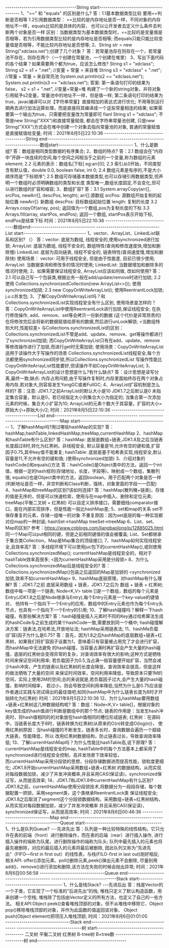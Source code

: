 -----------------------------------String start--------------------------------------
1、"==" 和 "equals" 的区别是什么?
答：1.1基本数据类型比较 要用==判断是否相等
    1.2引用数据类型： ==比较的是内存地址是否一样，不同对象的内存地址不一样，equals比较的是具体的内容，
        也可以让开发者去定义什么条件去判断两个对象是否一样
区别：当数据类型为基本数据类型时，==比较的是变量值是否相等，若为引用数据类型比较的是内存地址是否相等;
    而equals只能只能比较变量值是否相等，不能比较内存地址是否想等;
2、String str = new String("xdclass.net");创建了几个对象？
答：若常量池存在则存在一个，若常量池不存在，则存在两个（一个创建在常量池，一个创建在堆里）
3、写出下面代码的各个结果？如果需要两个都为true，应该怎么修改?
    String s1 = "xdclass";
    String s2 = s1 + ".net";  //变量 + 常量 = 来自堆
    String s3 = "xdclass" + ".net";  //常量 + 常量 = 来自常亮池
    System.out.println(s2 == "xdclass.net");
    System.out.println(s3 == "xdclass.net");
答案:
    第一条语句打印的结果为false， s2 = s1 + ".net",   //变量+常量=堆
    构建了一个新的string对象，并将对象引用赋予s2变量，常量池中的地址不一样，但是值一样;
    第二条语句打印的结果为true，javac编译可以对【字符串常量】直接相加的表达式进行优化;
    不用等到运行期再去进行加法运算处理，而是直接将其编译成一个这些常量相连的结果;
    如果需要第一个输出为true，只需要把变量改为常量即可 fianl String s1 = "xdclass";
    不管是new String("XXX")和直接常量赋值, 都会在字符串常量池创建,
    只是new String("XXX")方式会在堆中创建一个对象去指向常量池的对象, 普通的常量赋值是直接赋值给变量;
                                                                    时间：2021年8月5日22:10:36
---------------------------------------String end----------------------------------- 
---------------------------------------数组start-------------------------------------
1、什么是数组?
答：数组是相同类型数据的有序集合;
2、数组的特点?
答：2.1 数组会在“内存中”开辟一块连续的空间,每个空间之间相当于之前的一个变量,称为数组的元素element;
    2.2 元素的表示：数组名[下标] eg:arr[0];
    2.3 索引从0开始，不同类型含有默认值，double 0.0, boolean false, int 0;
    2.4 数组元素是有序的,不是大小顺序而是“下标顺序”;
    2.5 数组可存储基本数据类型,也可以存储引用数据类型,但声明一个数组时必须明确数组的类型和长度
        类型唯一,数组长度固定,不会变化,但可以进行数组的扩容和缩容;
3、数组扩容?
答：3.1 System.arrayCopy(arr[], srcPos, newArr[], descPos, length);
        arr[]:源数组
        srcPos: 源数组开始复制的起始位置
        newArr[]: 新数组
        descPos: 目标数组起始位置
        length: 复制的长度
3.2 Arrays.copyOf(array, pos);
    返回值为一个数组,pos为复制长度的下标
3.3 Arrays.fill(array, startPos, endPos);
    返回一个数组, startPos表示开始下标, endPos是结束下标
                                                        时间：2021年8月5日22:10:36
---------------------------------数组end--------------------------------
-------------------------------List start-------------------------------
1、vector、ArrayList、LinkedList联系和区别? （）
答：vector: 底层为数组, 线程安全的,使用synchronized进行加锁;
    ArrayList: 底层为数组, 线程不安全的, 数组特性(查询和修改速度快,增加和删除慢)
    LinkedList: 底层为双向链表, 线程不安全的, 链表特性(查询速度慢,增加和删除快)
使用场景：
    vector: 可用于线程安全, 但是由于性能差, 目前已很少使用;
    ArrayList: 当数据查询和修改多的情况时使用;
    LinkedList: 当数据增加和删除多的情况时使用;
2、如果需要保证线程安全, ArrayList应该如何做, 改如何使用?
答：2.1 可以自己写一个包装类,根据业务一般在add/update/remove时进行加锁;
    2.2 使用 Collections.synchronizedCollection(new ArrayList<>()); 使用synchronized加锁;
    2.3 new CopyOnWriteArrayList(); 使用ReentrantLock加锁; j.u.c并发包;
3、了解CopyOnWriteArrayList吗？和 Collections.synchronizedList实现线程安全有什么区别, 使用场景是怎样的？
答：CopyOnWriteArrayList中使用ReentrantLock进行加锁,保证线程安全; 在执行修改操作, add、remove、set等会拷贝一份新的数据
    (这个代价是非常昂贵的)在将修改完后会将新的数据赋值给原有的数据,然后进行unLook解锁; <当数组特别大时,性能较差>
与Collections.synchronizedList的区别：Collections.synchronizedList不管是add、update、remove、get等操作都进行了synchronized加锁;
    而CopyOnWriteArrayList只有在add、update、remove等修改操作进行了加锁,而进行get时无需加锁;
使用场景：CopyOnWriteArrayList适用于读操作大于写操作的场景
        Collections.synchronizedList线程安全,每个方法都使用synchronized同步锁,所以Collections.synchronizedList
        写操作性能比CopyOnWriteArrayList性能要好,但读操作不如CopyOnWriteArrayList;
3、CopyOnWriteArrayList的设计思想是什么?有什么缺点?
答：设计思想是读写分离,最终一致;缺点: 内存占用问题,由于写操作复制时,内存里面始终存在两个对象占用内存,若对象大,则容易发生YongGC或者FullGC;
4、ArrayList扩容机制是怎么样的?
答：注意: JDK1.7之前ArrayList的默认大小是10  JDK1.7之后默认是0
        未指定集合容量，默认是0，若已经指定大小则集合大小为指定的;
        当集合第一次添加元素的时候，集合大小扩容为10;
        ArrayList的元素个数大于其容量，扩容的大小= 原始大小+原始大小/2;
                                                                时间：2021年8月5日22:10:36
------------------------------------------List end-----------------------------------------
---------------------------------------Map start-------------------------------------------
1、了解hashMap吗?用过哪些hashMap的实现?
答：hashMap,hashTable,linkedHashMap,treeMap,currentHashMap
2、hashMap和hashTable有什么区别?
答：hashMap: 底层是数组+链表,JDK1.8及之后当链表长度超过8时,转化为红黑树。非线程安全, 默认容量是16,允许有空的键和值,扩容因子0.75,其中key值不能重复;
    hashTable: 底层是基于哈希表实现,线程安全,默认容量是11,不允许有空的键和值; (使用synchronized加锁)
3、介绍对象的hashCode()和equals()方法
答：hashCode()是Object类中的方法，返回一个int值，根据一定的hash规则(存储地址，长度，字段等)，映射成一个数组，集散列值;
    equals()也是Object类中的方法，返回boolean，用于匹配两个对象是否一样(判断地址是否一样，非空判断和Class判断，强转，对象里面的字段一一匹配)
4、hashMap和treeMap的区别?该如何选择?
答：hashMap(散列桶+链表)，存储的值是无序的，但是可以快速检索，使用与在map中插入、删除和定位元素;
    treeMap(平衡二叉树 + 红黑树) 可以自定义排序接口，需要细线comparator接口，能在内部实现排序，但是性能一般比hashMap差;
5、set和map的关系
    set不保存重复的元素，存储一组唯一的对象
    不重复原因：因为set底层的每一种实现都对应map的一种封装; hashSet->hashMap  treeSet->treeMap
6、List、set、Map的区别?
    参考：https://www.cnblogs.com/liangbaolong/p/12885025.html
    同一个Map可以put相同的键，但是之前相同键值的值会被覆盖;
    List、Set都继承于集合类Collection，Map是Map集合的顶级接口;
7、hashMap如何实现线程安全,且效率高?
答：多线程环境下可以使用juc包下的currentHashMap(),或则使用Collections.synchronizedMap();
    currentHashMap是线程安全的，相对于hashTable效率高很多; <因为currentHashMap采用是分段锁>
8、为什么Collections.synchronizedMap后是线程安全的?
答：Collections.synchronizedMap()包装之后返回的Map是加锁的 <synchronized加锁,效率不如currentHashMap>
9、hashMap底层原理，对hashMap有什么理解?
答：JDK1.7之前 底层采用数组 + 链表，JDK1.7之后为 数组 + 链表 + 红黑树;
    数组中每一项是一个链表;
    Node<K,V> table []是一个数组，数组的每个元素是Entry(JDK1.8之后是Node继承与Entry),每个Entry元素是一个key-value的键值对，
    他持有一个指向下一个Entry的应用，数组中的Entry元素也作为每个Entry头节点，也具有一个指向下一个Entry的引用;
10、了解hash碰撞吗？解释一下hash碰撞，有那些解决方案?
答：hash碰撞是插入元素时不同的Key通过哈希算法生成的hashCode与之前生成的某个hashCode一致,需要放到同一个桶中;
    hash碰撞解决方案：链表法,在哈希法,开放地址法; hashMap采用链表法;
11、hashMa负载(扩容)因子为什么是0.75?
答：首先，因为1.8之后hashMap的底层数组+链表+红黑树，如果我们将扩容因子设置为1，意味着只有容量被占用完了才会进行扩容，而hashMap中无法避免
    的hash碰撞，当容量占满时再扩容会产生大量的hash碰撞，底层的红黑树会变得异常的复杂，对查询效率有很大的影响;这种方式是牺牲时间来保证空间利用率;
    若负载因子为0.5,当占满一般容量便开始扩容，当然会减少hash冲突，产生的链表以及红黑树的长度会降低，查询效率会提高，但是这样的做法牺牲了大量的空间
    来保证时间效率，空间利用率降低，导致原本只要1M的空间，实际上使用2M的空间;总的来说就是,若负载因子过大,会产生大量的hash碰撞，影响时间相率，
    若过小，则会导致空间利用率降低;当然为什么是0.75应该是作者通过实践与测试得出的最佳值吧;如同(hashMap中为什么链表长度为8时才开始转化为红黑树)
                                                                        时间：2021年8月5日22:10:36
12、为什么hashMap要用数组+链表+红黑树这几种数据结构呢?
答：数组：Node<K,V> table[]，根据对象的key值生成的hash值进行判断是数组中的那个节点;
    链表的作用是：当发生hash冲突时，将hash值相同的的对象放在hash值相同的槽位形成链表;
    红黑树：在源码中，当链表长度大于8时，链表转换为红黑树(从原来的O(n)转变成O(log(n))，
    使用红黑树原因：当hash碰撞的不断发生，链表多长时，查询数据会遍历一个超级大链表，性能降低，所以
    改用红黑树数据结构，防止链表过长，导致查询效率降低;
13、了解currentHashMap吗？为什么性能比hashTable高,说下原理?
答：currentHashMap是线程安全的map, hashTable中的每个方法基本上都采用了synchronized进行线程安全控制，高并发场景下效率较低，   
    而currentHashMap采用分段锁的思想，分段存储数据进而提高性能，锁粒度更细化; JDK1.8开始currentHashMap采用数组+链表+红黑树
    的数据结构，从而实现对每段数据加锁，减少了并发冲突概率,并且采用CAS(保证读)，synchronized保证写，从而提高效率;
14、JDK1.7和JDK1.8中currentHashMap有什么区别?
    JDK1.8之前，currentHashMap使用分段锁技术,将数据分为一段段存储，每个数据配置一把锁，采用segment类，这个类继承ReentrantLock类
    保证线程安全;
    JDK1.8之后取消了segment这个分段锁数据结构，采用数组+链表+红黑树结构，从而实现对每段数据加锁，减少了并发冲突概率
    并且采用CAS(保证读)，synchronized保证写，从而提高效率;
                                                                        时间：2021年8月6日00:46:36
--------------------------------Map end-----------------------------------------
--------------------------------Queue start--------------------------------------
1、什么是队列Queue? ---先进先出
答：队列是一种比较特殊的线性结构。它只允许在表的前端（front）进行删除操作，而在表的后端（rear）进行插入操作,
    进行插入操作的端称为队尾，进行删除操作的端称为队头;
    队列中最先插入的元素也将最先被删除，对应的最后插入的元素将最后被删除,
    因此队列又称为“先进先出”（FIFO—first in first out）的线性表，与栈(FILO-first in last out)刚好相反;
    相关API: offer()添加元素、poll()删除元素,peek()弹出元素不会删除,
        尽量别用add()、remove()进行添加和删除,该方法在失败的时候会抛出异常;
                                                                        时间：2021年8月6日00:56:58
--------------------------------Queue end----------------------------------------
--------------------------------Stack start----------------------------------------
1、什么是栈Stack? ---先进后出
答：栈是Vector的一个子类，它实现了一个标准的”后进先出“的栈; 堆栈只定义了默认构造函数，用来创建一个空栈;
    堆栈除了包括由Vector定义的所有方法，也定义了自己的一些方法。
    相关API:Object peek()查看堆栈顶部的对象，但不从堆栈中移除它、Object pop()移除堆栈顶部的对象，并作为此函数的值返回该对象、
        Object push(Object element)把项压入堆栈顶部;
                                                                        时间：2021年8月6日01:01:05    
--------------------------------Stack end-----------------------------------------
--------------------------------树 start------------------------------------------
二叉树
平衡二叉树
红黑树
B-tree树
B+tree数
--------------------------------树 end--------------------------------------------